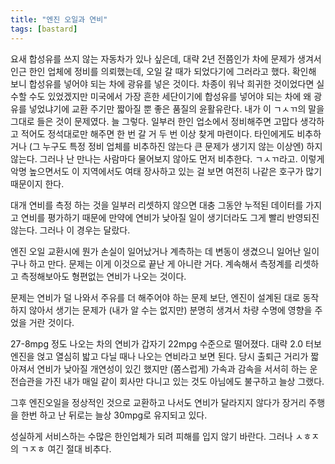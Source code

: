 ```yaml
---
title: "엔진 오일과 연비"
tags: [bastard]
---
```


요새 합성유를 쓰지 않는 자동차가 있나 싶은데, 대략 2년 전쯤인가 차에 문제가 생겨서 인근 한인 업체에 정비를 의뢰했는데, 오일 갈 때가 되었다기에 그러라고 했다. 확인해 보니 합성유를 넣어야 되는 차에 광유를 넣은 것이다. 차종이 워낙 희귀한 것이었다면 실수할 수도 있었겠지만 미국에서 가장 흔한 세단이기에 합성유를 넣어야 되는 차에 왜 광유를 넣었냐기에 교환 주기만 짧아질 뿐 좋은 품질의 윤활유란다. 내가 이 ㄱㅅㄲ의 말을 그대로 들은 것이 문제였다. 늘 그렇다. 일부러 한인 업소에서 정비해주면 고맙다 생각하고 적어도 정석대로만 해주면 한 번 갈 거 두 번 이상 찾게 마련이다. 타인에게도 비추하거나 (그 누구도 특정 정비 업체를 비추하진 않는다 큰 문제가 생기지 않는 이상엔) 하지 않는다. 그러나 난 만나는 사람마다 물어보지 않아도 먼저 비추한다. ㄱㅅㄲ라고. 이렇게 악명 높으면서도 이 지역에서도 여태 장사하고 있는 걸 보면 여전히 나같은 호구가 많기 때문이지 한다. 

대개 연비를 측정 하는 것을 일부러 리셋하지 않으면 대충 그동안 누적된 데이터를 가지고 연비를 평가하기 때문에 만약에 연비가 낮아질 일이 생기더라도 그게 빨리 반영되진 않는다. 그러나 이 경우는 달랐다.

엔진 오일 교환시에 뭔가 손실이 일어났거나 계측하는 데 변동이 생겼으니 일어난 일이구나 하고 만다. 문제는 이게 이것으로 끝난 게 아니란 거다. 계속해서 측정계를 리셋하고 측정해보아도 형편없는 연비가 나오는 것이다. 

문제는 연비가 덜 나와서 주유를 더 해주어야 하는 문제 보단, 엔진이 설계된 대로 동작하지 않아서 생기는 문제가 (내가 알 수는 없지만) 분명히 생겨서 차량 수명에 영향을 주었을 거란 것이다. 

27-8mpg 정도 나오는 차의 연비가 갑자기 22mpg 수준으로 떨어졌다. 대략 2.0 터보엔진을 얹고 열심히 밟고 다닐 때나 나오는 연비라고 보면 된다. 당시 출퇴근 거리가 짧아져서 연비가 낮아질 개연성이 있긴 했지만 (쫌스럽게) 가속과 감속을 서서히 하는 운전습관을 가진 내가 매일 같이 회사만 다니고 있는 것도 아님에도 불구하고 늘상 그랬다.

그후 엔진오일을 정상적인 것으로 교환하고 나서도 연비가 달라지지 않다가 장거리 주행을 한번 하고 난 뒤로는 늘상 30mpg로 유지되고 있다. 

성실하게 서비스하는 수많은 한인업체가 되려 피해를 입지 않기 바란다. 그러나 ㅅㅎㅈ의 ㄱㅈㅎ 여긴 절대 비추다.